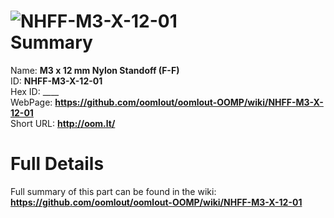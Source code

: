 
![NHFF-M3-X-12-01](https://github.com/oomlout/oomlout-OOMP/blob/master/parts/NHFF-M3-X-12-01/NHFF-M3-X-12-01_420.jpg)   
Summary
=================
  
Name: __M3 x 12 mm Nylon Standoff (F-F)__    
ID: __NHFF-M3-X-12-01__   
Hex ID: ____   
WebPage: __https://github.com/oomlout/oomlout-OOMP/wiki/NHFF-M3-X-12-01__   
Short URL: __http://oom.lt/__   

Full Details
==========================
Full summary of this part can be found in the wiki:   
__https://github.com/oomlout/oomlout-OOMP/wiki/NHFF-M3-X-12-01__    

